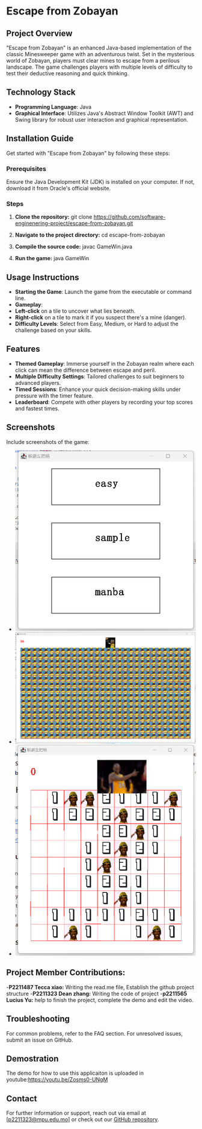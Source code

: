 # Escape from Zobayan

## Project Overview
"Escape from Zobayan" is an enhanced Java-based implementation of the classic Minesweeper game with an adventurous twist. Set in the mysterious world of Zobayan, players must clear mines to escape from a perilous landscape. The game challenges players with multiple levels of difficulty to test their deductive reasoning and quick thinking.

## Technology Stack
- **Programming Language**: Java
- **Graphical Interface**: Utilizes Java's Abstract Window Toolkit (AWT) and Swing library for robust user interaction and graphical representation.

## Installation Guide
Get started with "Escape from Zobayan" by following these steps:

### Prerequisites
Ensure the Java Development Kit (JDK) is installed on your computer. If not, download it from Oracle's official website.

### Steps
1. **Clone the repository:**
git clone https://github.com/software-enginenering-project/escape-from-zobayan.git

2. **Navigate to the project directory:**
cd escape-from-zobayan

3. **Compile the source code:**
javac GameWin.java

4. **Run the game:**
java GameWin


## Usage Instructions
- **Starting the Game**: Launch the game from the executable or command line.
- **Gameplay**:
- **Left-click** on a tile to uncover what lies beneath.
- **Right-click** on a tile to mark it if you suspect there's a mine (danger).
- **Difficulty Levels**: Select from Easy, Medium, or Hard to adjust the challenge based on your skills.

## Features
- **Themed Gameplay**: Immerse yourself in the Zobayan realm where each click can mean the difference between escape and peril.
- **Multiple Difficulty Settings**: Tailored challenges to suit beginners to advanced players.
- **Timed Sessions**: Enhance your quick decision-making skills under pressure with the timer feature.
- **Leaderboard**: Compete with other players by recording your top scores and fastest times.

## Screenshots
Include screenshots of the game:
- ![Starting Screen](扫雷/imgs/464e667852a25e97258a08c48399e5f.png)
- ![In-Game Action](扫雷/imgs/58a5d9cde7ca3de67ec2f560d5a5dff.png)
- ![Victory Screen](扫雷/imgs/b47e4d1e07cac38560e74c8d5e3eae5.png)

## Project Member Contributions:
-**P2211487 Tecca xiao:**
Writing the read.me file, Establish the github project structure
-**P2211323 Dean zhang:**
Writing the code of project
-**p2211565 Lucius Yu:**
help to finish the project, complete the demo and edit the video.


## Troubleshooting
For common problems, refer to the FAQ section. For unresolved issues, submit an issue on GitHub.

## Demostration
The demo for how to use this applicaiton is uploaded in youtube:https://youtu.be/Zosms0-UNgM
## Contact
For further information or support, reach out via email at [p2211323@mpu.edu.mo] or check out our [GitHub repository](https://github.com/software-enginenering-project/escape-from-zobayan).

